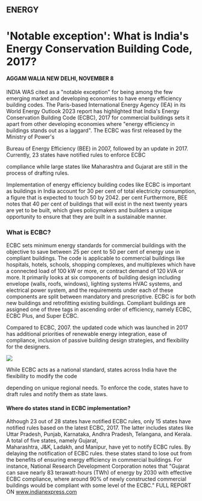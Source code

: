 ## ENERGY

# 'Notable exception': What is India's **Energy Conservation** Building Code, 2017?

#### AGGAM WALIA NEW DELHI, NOVEMBER 8

INDIA WAS cited as a "notable exception" for being among the few emerging market and developing economies to have energy efficiency building codes. The Paris-based International Energy Agency (IEA) in its World Energy Outlook 2023 report has highlighted that India's Energy Conservation Building Code (ECBC), 2017 for commercial buildings sets it apart from other developing economies where "energy efficiency in buildings stands out as a laggard". The ECBC was first released by the Ministry of Power's

Bureau of Energy Efficiency (BEE) in 2007, followed by an update in 2017. Currently, 23 states have notified rules to enforce ECBC

compliance while large states like Maharashtra and Gujarat are still in the process of drafting rules.

Implementation of energy efficiency building codes like ECBC is important as buildings in India account for 30 per cent of total electricity consumption, a figure that is expected to touch 50 by 2042. per cent Furthermore, BEE notes that 40 per cent of buildings that will exist in the next twenty years are yet to be built, which gives policymakers and builders a unique opportunity to ensure that they are built in a sustainable manner.

### What is ECBC?

ECBC sets minimum energy standards for commercial buildings with the objective to save between 25 per cent to 50 per cent of energy use in compliant buildings. The code is applicable to commercial buildings like hospitals, hotels, schools, shopping complexes, and multiplexes which have a connected load of 100 kW or more, or contract demand of 120 kVA or more. It primarily looks at six components of building design including envelope (walls, roofs, windows), lighting systems HVAC systems, and electrical power system, and the requirements under each of these components are split between mandatory and prescriptive. ECBC is for both new buildings and retrofitting existing buildings. Compliant buildings are assigned one of three tags in ascending order of efficiency, namely ECBC, ECBC Plus, and Super ECBC.

Compared to ECBC, 2007. the updated code which was launched in 2017 has additional priorities of renewable energy integration, ease of compliance, inclusion of passive building design strategies, and flexibility for the designers.

![](_page_0_Picture_11.jpeg)

While ECBC acts as a national standard, states across India have the flexibility to modify the code

depending on unique regional needs. To enforce the code, states have to draft rules and notify them as state laws.

#### Where do states stand in **ECBC implementation?**

Although 23 out of 28 states have notified ECBC rules, only 15 states have notified rules based on the latest ECBC, 2017. The latter includes states like Uttar Pradesh, Punjab, Karnataka, Andhra Pradesh, Telangana, and Kerala. A total of five states, namely Gujarat,<br>Maharashtra, J&K, Ladakh, and Manipur, have yet to notify ECBC rules. By delaying the notification of ECBC rules. these states stand to lose out from the benefits of ensuring energy efficiency in commercial buildings. For instance, National Research Development Corporation notes that "Gujarat can save nearly 83 terawatt-hours (TWh) of energy by 2030 with effective ECBC compliance, where around 90% of newly constructed commercial buildings would be compliant with some level of the ECBC." FULL REPORT ON www.indianexpress.com